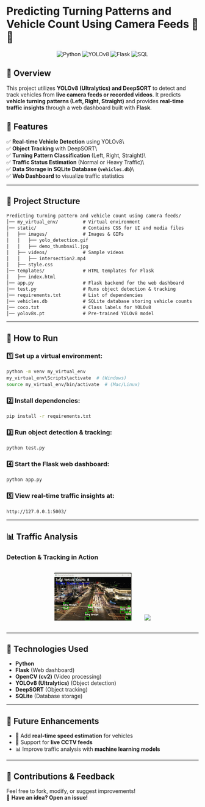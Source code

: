 # **Predicting Turning Patterns and Vehicle Count Using Camera Feeds** 🚦🚗
<p align="center">
  <img src="https://img.shields.io/badge/Python-3.10-blue" alt="Python">
  <img src="https://img.shields.io/badge/YOLOv8-Ultralytics-yellow" alt="YOLOv8">
  <img src="https://img.shields.io/badge/Flask-2.2-lightgrey" alt="Flask">
  <img src="https://img.shields.io/badge/SQL-Database-blue" alt="SQL">
</p>


## **📌 Overview**

This project utilizes **YOLOv8 (Ultralytics) and DeepSORT** to detect and track vehicles from **live camera feeds or recorded videos**. It predicts **vehicle turning patterns (Left, Right, Straight)** and provides **real-time traffic insights** through a web dashboard built with **Flask**.

<!-- 
---

## **🎥 Demo Video**
<p align="center">
    <a href="https://www.youtube.com/watch?v=your_video_id">
        <img src="static/images/demo_thumbnail.jpg" alt="Watch the Demo">
    </a>
</p>


---
 -->


## **🎯 Features**

✅ **Real-time Vehicle Detection** using YOLOv8\  
✅ **Object Tracking** with DeepSORT\  
✅ **Turning Pattern Classification** (Left, Right, Straight)\  
✅ **Traffic Status Estimation** (Normal or Heavy Traffic)\  
✅ **Data Storage in SQLite Database (`vehicles.db`)**\  
✅ **Web Dashboard** to visualize traffic statistics

---

## **📂 Project Structure**

```
Predicting turning pattern and vehicle count using camera feeds/
│── my_virtual_env/         # Virtual environment  
│── static/                 # Contains CSS for UI and media files  
│   ├── images/             # Images & GIFs  
│   │   ├── yolo_detection.gif  
│   │   ├── demo_thumbnail.jpg  
│   ├── videos/             # Sample videos  
│   │   ├── intersection2.mp4  
│   ├── style.css  
│── templates/              # HTML templates for Flask  
│   ├── index.html  
│── app.py                  # Flask backend for the web dashboard  
│── test.py                 # Runs object detection & tracking  
│── requirements.txt        # List of dependencies  
│── vehicles.db             # SQLite database storing vehicle counts  
│── coco.txt                # Class labels for YOLOv8  
│── yolov8s.pt              # Pre-trained YOLOv8 model  
```

---

## **🚀 How to Run**

### **1️⃣ Set up a virtual environment:**

```sh
python -m venv my_virtual_env
my_virtual_env\Scripts\activate  # (Windows)
source my_virtual_env/bin/activate  # (Mac/Linux)
```

### **2️⃣ Install dependencies:**

```sh
pip install -r requirements.txt
```

### **3️⃣ Run object detection & tracking:**

```sh
python test.py
```

### **4️⃣ Start the Flask web dashboard:**

```sh
python app.py
```

### **5️⃣ View real-time traffic insights at:**

```
http://127.0.0.1:5003/
```

---

## **📊 Traffic Analysis**

### **Detection & Tracking in Action**

<p align="center">
    <img src="static/images/rec1.gif" width="40%" style="padding:15px;">
    <img src="static/images/rec2.gif" width="40%" style="padding:15px;">
</p>

---

## **🔧 Technologies Used**

- **Python**
- **Flask** (Web dashboard)
- **OpenCV (cv2)** (Video processing)
- **YOLOv8 (Ultralytics)** (Object detection)
- **DeepSORT** (Object tracking)
- **SQLite** (Database storage)

---

## **📌 Future Enhancements**

- 🚀 Add **real-time speed estimation** for vehicles
- 📡 Support for **live CCTV feeds**
- 📊 Improve traffic analysis with **machine learning models**

---

## **🌟 Contributions & Feedback**

Feel free to fork, modify, or suggest improvements!  
💬 **Have an idea? Open an issue!**


